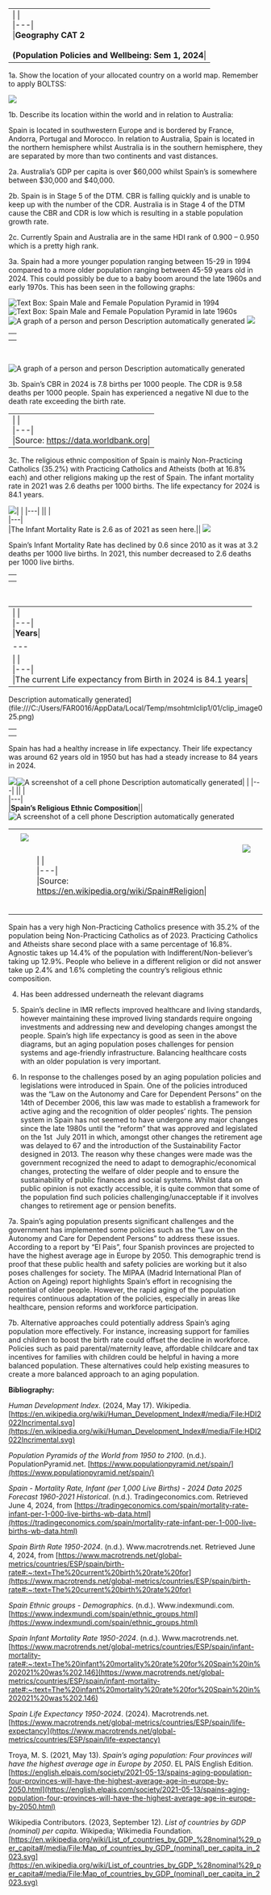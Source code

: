 |   |
|---|
|\|   \|<br>\|---\|<br>\|**Geography CAT 2**<br><br>**(Population Policies and Wellbeing: Sem 1, 2024**\||  

  

1a. Show the location of your allocated country on a world map. Remember to apply BOLTSS:

![](file:///C:/Users/FAR0016/AppData/Local/Temp/msohtmlclip1/01/clip_image002.png)

1b. Describe its location within the world and in relation to Australia:

Spain is located in southwestern Europe and is bordered by France, Andorra, Portugal and Morocco. In relation to Australia, Spain is located in the northern hemisphere whilst Australia is in the southern hemisphere, they are separated by more than two continents and vast distances.

2a. Australia’s GDP per capita is over $60,000 whilst Spain’s is somewhere between $30,000 and $40,000.

2b. Spain is in Stage 5 of the DTM. CBR is falling quickly and is unable to keep up with the number of the CDR. Australia is in Stage 4 of the DTM cause the CBR and CDR is low which is resulting in a stable population growth rate.

2c. Currently Spain and Australia are in the same HDI rank of 0.900 – 0.950 which is a pretty high rank.

3a. Spain had a more younger population ranging between 15-29 in 1994 compared to a more older population ranging between 45-59 years old in 2024. This could possibly be due to a baby boom around the late 1960s and early 1970s. This has been seen in the following graphs:

![Text Box: Spain Male and Female Population Pyramid in 1994](file:///C:/Users/FAR0016/AppData/Local/Temp/msohtmlclip1/01/clip_image003.png)![Text Box: Spain Male and Female Population Pyramid in late 1960s](file:///C:/Users/FAR0016/AppData/Local/Temp/msohtmlclip1/01/clip_image004.png)![A graph of a person and person
Description automatically generated](file:///C:/Users/FAR0016/AppData/Local/Temp/msohtmlclip1/01/clip_image006.png) ![](file:///C:/Users/FAR0016/AppData/Local/Temp/msohtmlclip1/01/clip_image008.png)

|   |
|---|
||
||![Text Box: Spain Male and Female Population Pyramid in 2024](file:///C:/Users/FAR0016/AppData/Local/Temp/msohtmlclip1/01/clip_image009.png)|

 

  

![A graph of a person and person
Description automatically generated](file:///C:/Users/FAR0016/AppData/Local/Temp/msohtmlclip1/01/clip_image011.png)

3b. Spain’s CBR in 2024 is 7.8 births per 1000 people. The CDR is 9.58 deaths per 1000 people. Spain has experienced a negative NI due to the death rate exceeding the birth rate.

|   |
|---|
|\|   \|<br>\|---\|<br>\|Source: https://data.worldbank.org\|| ![Text Box:](file:///C:/Users/FAR0016/AppData/Local/Temp/msohtmlclip1/01/clip_image013.png)\

3c. The religious ethnic composition of Spain is mainly Non-Practicing Catholics (35.2%) with Practicing Catholics and Atheists (both at 16.8% each) and other religions making up the rest of Spain. The infant mortality rate in 2021 was 2.6 deaths per 1000 births. The life expectancy for 2024 is 84.1 years.

![](file:///C:/Users/FAR0016/AppData/Local/Temp/msohtmlclip1/01/clip_image014.png)|   |
|---|
|\|   \|<br>\|---\|<br>\|The Infant Mortality Rate is 2.6 as of 2021 as seen here.\|| ![](file:///C:/Users/FAR0016/AppData/Local/Temp/msohtmlclip1/01/clip_image016.png)

Spain’s Infant Mortality Rate has declined by 0.6 since 2010 as it was at 3.2 deaths per 1000 live births. In 2021, this number decreased to 2.6 deaths per 1000 live births.  

|   |
|---|
||
||![](file:///C:/Users/FAR0016/AppData/Local/Temp/msohtmlclip1/01/clip_image017.png)|

 

  

|   |
|---|
|\|   \|<br>\|---\|<br>\|**Years**\|| ![Text Box: Age](file:///C:/Users/FAR0016/AppData/Local/Temp/msohtmlclip1/01/clip_image018.png)![](file:///C:/Users/FAR0016/AppData/Local/Temp/msohtmlclip1/01/clip_image020.png)![](file:///C:/Users/FAR0016/AppData/Local/Temp/msohtmlclip1/01/clip_image021.png)![](file:///C:/Users/FAR0016/AppData/Local/Temp/msohtmlclip1/01/clip_image022.png)![](file:///C:/Users/FAR0016/AppData/Local/Temp/msohtmlclip1/01/clip_image023.png)|   |
|---|
|\|   \|<br>\|---\|<br>\|The current Life expectancy from Birth in 2024 is 84.1 years\|| ![A graph showing the growth of a stock market
Description automatically generated](file:///C:/Users/FAR0016/AppData/Local/Temp/msohtmlclip1/01/clip_image025.png)

|   |
|---|
||
||\|   \|<br>\|---\|<br>\|Source: www.macrotrends.net/\||  

  

Spain has had a healthy increase in life expectancy. Their life expectancy was around 62 years old in 1950 but has had a steady increase to 84 years in 2024.

![](file:///C:/Users/FAR0016/AppData/Local/Temp/msohtmlclip1/01/clip_image026.png)![A screenshot of a cell phone
Description automatically generated](file:///C:/Users/FAR0016/AppData/Local/Temp/msohtmlclip1/01/clip_image028.png)|   |
|---|
|\|   \|<br>\|---\|<br>\|**Spain’s Religious Ethnic Composition**\|| ![A screenshot of a cell phone
Description automatically generated](file:///C:/Users/FAR0016/AppData/Local/Temp/msohtmlclip1/01/clip_image029.png)  
  
  
  

|   |   |   |   |   |   |
|---|---|---|---|---|---|
|||||||
||![](file:///C:/Users/FAR0016/AppData/Local/Temp/msohtmlclip1/01/clip_image030.png)|
|||   |   |![](file:///C:/Users/FAR0016/AppData/Local/Temp/msohtmlclip1/01/clip_image031.png)|
|||\|   \|<br>\|---\|<br>\|Source: https://en.wikipedia.org/wiki/Spain#Religion\||
||
||  

  

Spain has a very high Non-Practicing Catholics presence with 35.2% of the population being Non-Practicing Catholics as of 2023. Practicing Catholics and Atheists share second place with a same percentage of 16.8%. Agnostic takes up 14.4% of the population with Indifferent/Non-believer’s taking up 12.9%. People who believe in a different religion or did not answer take up 2.4% and 1.6% completing the country’s religious ethnic composition.

4. Has been addressed underneath the relevant diagrams

5. Spain’s decline in IMR reflects improved healthcare and living standards, however maintaining these improved living standards require ongoing investments and addressing new and developing changes amongst the people. Spain’s high life expectancy is good as seen in the above diagrams, but an aging population poses challenges for pension systems and age-friendly infrastructure. Balancing healthcare costs with an older population is very important.

6. In response to the challenges posed by an aging population policies and legislations were introduced in Spain. One of the policies introduced was the “Law on the Autonomy and Care for Dependent Persons” on the 14th of December 2006, this law was made to establish a framework for active aging and the recognition of older peoples’ rights. The pension system in Spain has not seemed to have undergone any major changes since the late 1980s until the “reform” that was approved and legislated on the 1st  July 2011 in which, amongst other changes the retirement age was delayed to 67 and the introduction of the Sustainability Factor designed in 2013. The reason why these changes were made was the government recognized the need to adapt to demographic/economical changes, protecting the welfare of older people and to ensure the sustainability of public finances and social systems. Whilst data on public opinion is not exactly accessible, it is quite common that some of the population find such policies challenging/unacceptable if it involves changes to retirement age or pension benefits.

7a. Spain’s aging population presents significant challenges and the government has implemented some policies such as the “Law on the Autonomy and Care for Dependent Persons” to address these issues. According to a report by “El Pais”, four Spanish provinces are projected to have the highest average age in Europe by 2050. This demographic trend is proof that these public health and safety policies are working but it also poses challenges for society. The MIPAA (Madrid International Plan of Action on Ageing) report highlights Spain’s effort in recognising the potential of older people. However, the rapid aging of the population requires continuous adaptation of the policies, especially in areas like healthcare, pension reforms and workforce participation.

7b. Alternative approaches could potentially address Spain’s aging population more effectively. For instance, increasing support for families and children to boost the birth rate could offset the decline in workforce. Policies such as paid parental/maternity leave, affordable childcare and tax incentives for families with children could be helpful in having a more balanced population. These alternatives could help existing measures to create a more balanced approach to an aging population.

**Bibliography:**

_Human Development Index_. (2024, May 17). Wikipedia. [https://en.wikipedia.org/wiki/Human_Development_Index#/media/File:HDI2022Incrimental.svg](https://en.wikipedia.org/wiki/Human_Development_Index#/media/File:HDI2022Incrimental.svg)

_Population Pyramids of the World from 1950 to 2100_. (n.d.). PopulationPyramid.net. [https://www.populationpyramid.net/spain/](https://www.populationpyramid.net/spain/)

_Spain - Mortality Rate, Infant (per 1,000 Live Births) - 2024 Data 2025 Forecast 1960-2021 Historical_. (n.d.). Tradingeconomics.com. Retrieved June 4, 2024, from [https://tradingeconomics.com/spain/mortality-rate-infant-per-1-000-live-births-wb-data.html](https://tradingeconomics.com/spain/mortality-rate-infant-per-1-000-live-births-wb-data.html)

_Spain Birth Rate 1950-2024_. (n.d.). Www.macrotrends.net. Retrieved June 4, 2024, from [https://www.macrotrends.net/global-metrics/countries/ESP/spain/birth-rate#:~:text=The%20current%20birth%20rate%20for](https://www.macrotrends.net/global-metrics/countries/ESP/spain/birth-rate#:~:text=The%20current%20birth%20rate%20for)

_Spain Ethnic groups - Demographics_. (n.d.). Www.indexmundi.com. [https://www.indexmundi.com/spain/ethnic_groups.html](https://www.indexmundi.com/spain/ethnic_groups.html)

_Spain Infant Mortality Rate 1950-2024_. (n.d.). Www.macrotrends.net. [https://www.macrotrends.net/global-metrics/countries/ESP/spain/infant-mortality-rate#:~:text=The%20infant%20mortality%20rate%20for%20Spain%20in%202021%20was%202.146](https://www.macrotrends.net/global-metrics/countries/ESP/spain/infant-mortality-rate#:~:text=The%20infant%20mortality%20rate%20for%20Spain%20in%202021%20was%202.146)

_Spain Life Expectancy 1950-2024_. (2024). Macrotrends.net. [https://www.macrotrends.net/global-metrics/countries/ESP/spain/life-expectancy](https://www.macrotrends.net/global-metrics/countries/ESP/spain/life-expectancy)

Troya, M. S. (2021, May 13). _Spain’s aging population: Four provinces will have the highest average age in Europe by 2050_. EL PAÍS English Edition. [https://english.elpais.com/society/2021-05-13/spains-aging-population-four-provinces-will-have-the-highest-average-age-in-europe-by-2050.html](https://english.elpais.com/society/2021-05-13/spains-aging-population-four-provinces-will-have-the-highest-average-age-in-europe-by-2050.html)

Wikipedia Contributors. (2023, September 12). _List of countries by GDP (nominal) per capita_. Wikipedia; Wikimedia Foundation. [https://en.wikipedia.org/wiki/List_of_countries_by_GDP_%28nominal%29_per_capita#/media/File:Map_of_countries_by_GDP_(nominal)_per_capita_in_2023.svg](https://en.wikipedia.org/wiki/List_of_countries_by_GDP_%28nominal%29_per_capita#/media/File:Map_of_countries_by_GDP_(nominal)_per_capita_in_2023.svg)